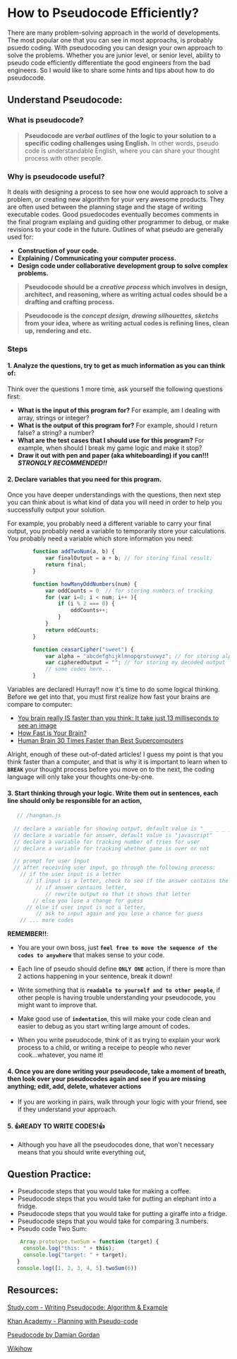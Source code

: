 # How to Pseudocode Efficiently?

There are many problem-solving approach in the world of developments.
The most popular one that you can see in most approachs, is probably psuedo coding. 
With pseudocoding you can design your own approach to solve the problems.
Whether you are junior level, or senior level, 
ability to pseudo code efficiently differentiate the good engineers from the bad engineers.
So I would like to share some hints and tips about how to do pseudocode.

## Understand Pseudocode:

### What is pseudocode?
> **Pseudocode are _verbal outlines_ of the logic to your solution to a specific coding challenges using English.**
In other words, pseudo code is understandable English, where you can share your thought process with other people.

### Why is pseudocode useful?
It deals with designing a process to see how one would approach to solve a problem, 
or creating new algorithm for your very awesome products.
They are often used between the planning stage and the stage of writing executable codes. 
Good psuedocodes eventually becomes comments in the final program explaing and guiding other programmer to debug, or make revisions to your code in the future.
Outlines of what pseudo are generally used for:
   * **Construction of your code.** 
   * **Explaining / Communicating your computer process.** 
   * **Design code under collaborative development group to solve complex problems.** 


>**Pseudocode should be a _creative process_ which involves in design, architect, and reasoning, where as writing actual codes should be a drafting and crafting process.**

>**Pseudocode is the _concept design, drawing silhouettes, sketchs_ from your idea, where as writing actual codes is refining lines, clean up, rendering and etc.**

### Steps
#### 1. **Analyze the questions, try to get as much information as you can think of**:
Think over the questions 1 more time, ask yourself the following questions first:
  * **What is the input of this program for?** For example, am I dealing with array, strings or integer?
  * **What is the output of this program for?** For example, should I return false? a string? a number?
  * **What are the test cases that I should use for this program?** For example, when should I break my game logic and make it stop?
  * **Draw it out with pen and paper (aka whiteboarding) if you can!!!** **_STRONGLY RECOMMENDED!!_**

#### 2. **Declare variables that you need for this program.** 
Once you have deeper understandings with the questions, then next step you can think about is what kind of data you will need in order to help you successfully output your solution.

For example, you probably need a different variable to carry your final output, you probably need a variable to temporarily store your calculations. You probably need a variable which store information you need:

```javascript
        function addTwoNum(a, b) { 
            var finalOutput = a + b; // for storing final result;
            return final;
        }

        function howManyOddNumbers(num) {
            var oddCounts = 0  // for storing numbers of tracking
            for (var i=0; i < num; i++ ){
                if (i % 2 === 0) {
                    oddCounts++;
                }
            }
            return oddCounts;
        }

        function ceasarCipher("sweet") {
            var alpha = "abcdefghijklmnopqrstuvwyz"; // for storing alphabetical orders
            var cipheredOutput = ""; // for storing my decoded output
            // some codes here...
        }
```

Variables are declared! Hurray!! now it's time to do some logical thinking. Before we get into that, you must first realize how fast your brains are compare to computer:
  * [You brain really IS faster than you think: It take just 13 milliseconds to see an image](http://www.dailymail.co.uk/sciencetech/article-2542583/Scientists-record-fastest-time-human-image-takes-just-13-milliseconds.html)
  * [How Fast is Your Brain?](http://thephenomenalexperience.com/content/how-fast-is-your-brain)   
  * [Human Brain 30 Times Faster than Best Supercomputers](https://spectrum.ieee.org/tech-talk/computing/networks/estimate-human-brain-30-times-faster-than-best-supercomputers)

Alright, enough of these out-of-dated articles! I guess my point is that you think faster than a computer,
and that is why it is important to learn when to **`BREAK`** your thought process before you move on to the next,
the coding language will only take your thoughts one-by-one.


#### 3. **Start thinking through your logic. Write them out in sentences, each line should only be responsible for an action,**
```javascript
   // /hangman.js
   
  // declare a variable for showing output, default value is "_ _ _ _ _ _ _ _ _ _"
  // declare a variable for answer, default value is "javascript" 
  // declare a variable for tracking number of tries for user
  // declare a variable for tracking whether game is over or not

  // prompt for user input 
  // after receiving user input, go through the following process:
    // if the user input is a letter 
      // if input is a letter, check to see if the answer contains the letter
         // if answer contains letter, 
            // rewrite output so that it shows that letter
        // else you lose a change for guess
      // else if user input is not a letter, 
         // ask to input again and you lose a chance for guess
    // ... more codes
```
**REMEMBER!!**:
  - You are your own boss, just **`feel free to move the sequence of the codes to anywhere`** that makes sense to your code.
    
  - Each line of pseudo should define **`ONLY ONE`** action, if there is more than 2 actions happening in your sentence, break it down!
    
  - Write something that is **`readable to yourself and to other people`**, if other people is having trouble understanding your pseudocode, you might want to improve that.
    
  - Make good use of **`indentation`**, this will make your code clean and easier to debug as you start writing large amount of codes.
    
  - When you write pseudocode, think of it as trying to explain your work process to a child, or writing a receipe to people who never cook...whatever, you name it!

#### 4. **Once you are done writing your pseudocode, take a moment of breath, then look over your pseudocodes again and see if you are missing anything; edit, add, delete, whatever actions**
  - If you are working in pairs, walk through your logic with your friend, see if they understand your approach.
  
  
#### 5. :+1:**READY TO WRITE CODES!**:+1:
  - Although you have all the pseudocodes done, that won't necessary means that you should write everything out,
  

## Question Practice: 
* Pseudocode steps that you would take for making a coffee.
* Pseudocode steps that you would take for putting an elephant into a fridge.
* Pseudocode steps that you would take for putting a giraffe into a fridge.
* Pseudocode steps that you would take for comparing 3 numbers.
* Pseudo code Two Sum:
```javascript
    Array.prototype.twoSum = function (target) {
     console.log("this: " + this);
     console.log("target: " + target);
   }
   console.log([1, 2, 3, 4, 5].twoSum(6))
```

## Resources: 
[Study.com - Writing Pseudocode: Algorithm & Example](https://study.com/academy/lesson/writing-pseudocode-algorithms-examples.html)

[Khan Academy - Planning with Pseudo-code](https://www.khanacademy.org/computing/computer-programming/programming/good-practices/p/planning-with-pseudo-code)

[Pseudocode by Damian Gordan](https://www.slideshare.net/DamianGordon1/pseudocode-10373156)

[Wikihow](https://www.wikihow.com/Write-Pseudocode)
